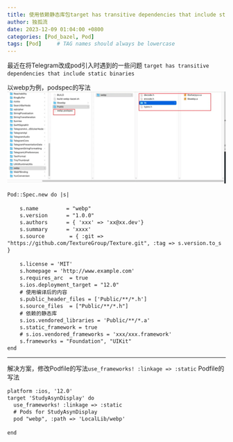 ```yaml
---
title: 使用依赖静态库包target has transitive dependencies that include static binaries
author: 独孤流
date: 2023-12-09 01:04:00 +0800
categories: [Pod_bazel, Pod]
tags: [Pod]     # TAG names should always be lowercase
---
```


最近在将Telegram改成pod引入时遇到的一些问题
`target has transitive dependencies that include static binaries`

以webp为例，podspec的写法
![image.png](/assets/img/pod/pod12-01.png)

```
Pod::Spec.new do |s|

    s.name         = "webp"
    s.version      = "1.0.0"
    s.authors      = { 'xxx' => 'xx@xx.dev'}
    s.summary      = 'xxxx'
    s.source        = { :git => "https://github.com/TextureGroup/Texture.git", :tag => s.version.to_s }
    
    s.license = 'MIT'
    s.homepage = 'http://www.example.com'
    s.requires_arc  = true
    s.ios.deployment_target = "12.0"
    # 使用编译后的内容
    s.public_header_files = ['Public/**/*.h']
    s.source_files  = ["Public/**/*.h"]
    # 依赖的静态库
    s.ios.vendored_libraries = 'Public/**/*.a'
    s.static_framework = true
    # s.ios.vendored_frameworks = 'xxx/xxx.framework'
    s.frameworks = "Foundation", "UIKit"
end
```
----
解决方案，修改Podfile的写法`use_frameworks! :linkage => :static`
Podfile的写法
```
platform :ios, '12.0'
target 'StudyAsynDisplay' do
  use_frameworks! :linkage => :static
  # Pods for StudyAsynDisplay
  pod "webp", :path => 'LocalLib/webp'

end

```
